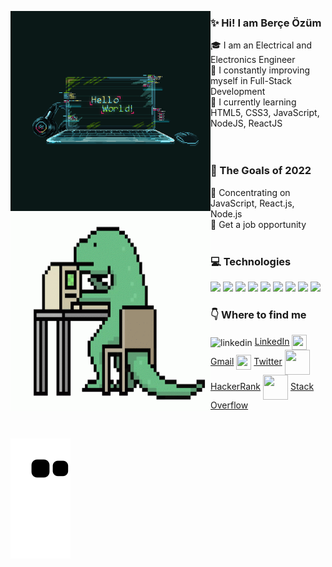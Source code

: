 <!--
**berceou/berceou** is a ✨ _special_ ✨ repository because its `README.md` (this file) appears on your GitHub profile.



  
<img height="180em" align="center" src="https://github-readme-stats.vercel.app/api?username=berceou&show_icons=true&locale=en&theme=algolia&include_all_commits=true&count_private=true" alt="mukireus"/> : yüzdeli

<img height="100em" align="right" src="https://github-readme-stats.vercel.app/api/top-langs?username=berceou&show_icons=true&locale=en&layout=compact&langs_count=8&theme=algolia" alt="mukireus"/> : language
<code><a target="_blank"><img height="50" src="https://upload.wikimedia.org/wikipedia/commons/e/e9/Amazon_Lambda_architecture_logo.png"></a></code>
-->


<img align="left" src="https://github.com/berceou/berceou/blob/main/hello-world.gif#gh-dark-mode-only" width="320" height="320" /><img align="left" src="https://github.com/berceou/berceou/blob/main/trex-pc.gif#gh-light-mode-only" width="320" height="320" />


### :sparkles: Hi! I am Berçe Özüm    
  
 :mortar_board: I am an Electrical and Electronics Engineer  
 :running: I constantly improving myself in Full-Stack Development  
 :beginner: I currently learning HTML5, CSS3, JavaScript, NodeJS, ReactJS  
 <br/>
 <br/>
   
### :pushpin: The Goals of 2022  
:tada: Concentrating on JavaScript, React.js, Node.js  
:tada: Get a job opportunity    
<br/>  
### :computer: Technologies
<code><a target="_blank"><img height="60" src="https://upload.wikimedia.org/wikipedia/commons/thumb/6/61/HTML5_logo_and_wordmark.svg/512px-HTML5_logo_and_wordmark.svg.png"></a></code>
<code><a target="_blank"><img height="60" src="https://upload.wikimedia.org/wikipedia/commons/thumb/d/d5/CSS3_logo_and_wordmark.svg/363px-CSS3_logo_and_wordmark.svg.png"></a></code>
<code><a target="_blank"><img height="50" src="https://upload.wikimedia.org/wikipedia/commons/thumb/b/b2/Bootstrap_logo.svg/512px-Bootstrap_logo.svg.png"></a></code>
<code><a target="_blank"><img height="50" src="https://upload.wikimedia.org/wikipedia/commons/thumb/6/6a/JavaScript-logo.png/240px-JavaScript-logo.png"></a></code>
<code><a target="_blank"><img height="50" src="https://upload.wikimedia.org/wikipedia/commons/thumb/4/47/React.svg/512px-React.svg.png"></a></code>
<code><a target="_blank"><img height="60" src="https://www.vectorlogo.zone/logos/nodejs/nodejs-icon.svg"></a></code>
<code><a target="_blank"><img height="60" src="https://upload.wikimedia.org/wikipedia/commons/thumb/3/3f/Git_icon.svg/97px-Git_icon.svg.png"></a></code>
<code><a target="_blank"><img height="50" src="https://upload.wikimedia.org/wikipedia/commons/thumb/9/9a/Visual_Studio_Code_1.35_icon.svg/512px-Visual_Studio_Code_1.35_icon.svg.png"></a></code>
<code><a target="_blank"><img height="60" src="https://upload.wikimedia.org/wikipedia/commons/f/fd/DynamoDB.png"></a></code>
<br/>
 

### :point_down: Where to find me  
<img align="center" alt="linkedin" width="24px" src="https://raw.githubusercontent.com/peterthehan/peterthehan/master/assets/linkedin.svg"/>   [LinkedIn](www.linkedin.com/in/berce-ozum-uygun) 
<img align="center" height="24" width="24" src="https://upload.wikimedia.org/wikipedia/commons/thumb/7/7e/Gmail_icon_%282020%29.svg/512px-Gmail_icon_%282020%29.svg.png" />   [Gmail](mailto:berceozumm@gmail.com) 
<img align="center" height="24" width="24" src="https://upload.wikimedia.org/wikipedia/commons/thumb/4/4f/Twitter-logo.svg/512px-Twitter-logo.svg.png" />       [Twitter](https://twitter.com/BerceozumU) 
<img align="center" height="40" width="40" src="https://upload.wikimedia.org/wikipedia/commons/thumb/6/65/HackerRank_logo.png/600px-HackerRank_logo.png" />   [HackerRank](https://www.hackerrank.com/berceozumm?hr_r=1) 
<img align="center" height="40" width="40" src="https://upload.wikimedia.org/wikipedia/commons/8/81/Stackoverflow_icon.png" />  [Stack Overflow](https://stackoverflow.com/users/17711029/berce-ozum-uygun)  

</br>

![snake svg](https://github.com/berceou/berceou/blob/output/github-contribution-grid-snake.svg)
  
  

